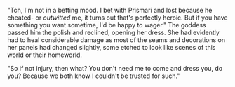 "Tch, I'm not in a betting mood. I bet with Prismari and lost because he cheated- or *outwitted* me, it turns out that's perfectly heroic. But if you have something you want sometime, I'd be happy to wager." The goddess passed him the polish and reclined, opening her dress. She had evidently had to heal considerable damage as most of the seams and decorations on her panels had changed slightly, some etched to look like scenes of this world or their homeworld.             

"So if not injury, then what? You don't need me to come and dress you, do you? Because we both know I couldn't be trusted for such."